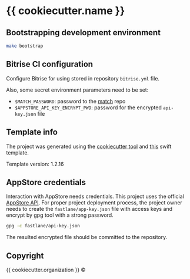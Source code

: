 # {{ cookiecutter.name }}

<!--- A place for CI status badge --->

## Bootstrapping development environment
```sh
make bootstrap
```

## Bitrise CI configuration

Configure Bitrise for using stored in repository `bitrise.yml` file.

Also, some secret environment parameters need to be set:

- `$MATCH_PASSWORD`: password to the [match](https://docs.fastlane.tools/actions/match/) repo
- `$APPSTORE_API_KEY_ENCRYPT_PWD`: password for the encrypted `api-key.json` file

## Template info

The project was generated using the [cookiecutter tool](https://github.com/audreyr/cookiecutter)
and [this](https://github.com/alphatroya/swift-project-template) swift template.

Template version: 1.2.16

## AppStore credentials

Interaction with AppStore needs credentials. This project uses the official [AppStore API](https://docs.fastlane.tools/app-store-connect-api). For proper project deployment process, the project owner needs to create the `fastlane/app-key.json` file with access keys and encrypt by gpg tool with a strong password. 
```sh
gpg -c fastlane/api-key.json
```
The resulted encrypted file should be committed to the repository.

## Copyright

{{ cookiecutter.organization }} ©
